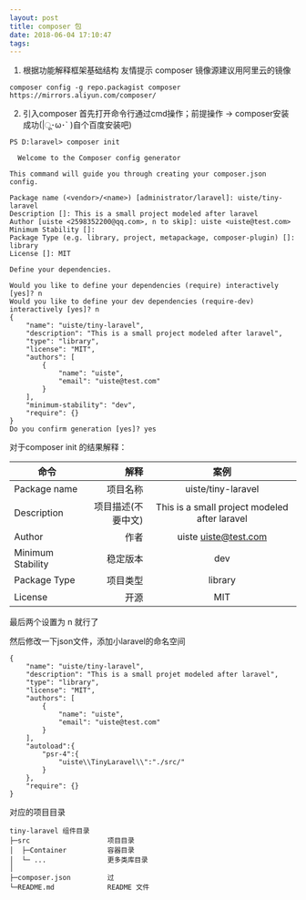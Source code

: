 ```yaml
---
layout: post
title: composer 包
date: 2018-06-04 17:10:47
tags:
---
```


1. 根据功能解释框架基础结构
友情提示 composer 镜像源建议用阿里云的镜像

`composer config -g repo.packagist composer https://mirrors.aliyun.com/composer/`


2. 引入composer
首先打开命令行通过cmd操作；前提操作 -> composer安装成功(|ू･ω･` )自个百度安装吧)

```
PS D:laravel> composer init

  Welcome to the Composer config generator

This command will guide you through creating your composer.json config.

Package name (<vendor>/<name>) [administrator/laravel]: uiste/tiny-laravel
Description []: This is a small project modeled after laravel
Author [uiste <2598352200@qq.com>, n to skip]: uiste <uiste@test.com>
Minimum Stability []:
Package Type (e.g. library, project, metapackage, composer-plugin) []: library
License []: MIT

Define your dependencies.

Would you like to define your dependencies (require) interactively [yes]? n
Would you like to define your dev dependencies (require-dev) interactively [yes]? n
{
    "name": "uiste/tiny-laravel",
    "description": "This is a small project modeled after laravel",
    "type": "library",
    "license": "MIT",
    "authors": [
        {
            "name": "uiste",
            "email": "uiste@test.com"
        }
    ],
    "minimum-stability": "dev",
    "require": {}
}
Do you confirm generation [yes]? yes

```

对于composer init 的结果解释：

| 命令			| 解释			| 案例 |
| --------   	| -----:  		| :----:  |
|Package name		| 项目名称				|uiste/tiny-laravel |
|Description		| 项目描述(不要中文)		|This is a small project modeled after laravel|
|Author				| 作者					|uiste uiste@test.com|
|Minimum Stability	| 稳定版本				|dev|
|Package Type		| 项目类型				|library|
|License			| 开源					|MIT|
最后两个设置为 n 就行了

然后修改一下json文件，添加小laravel的命名空间
```
{
    "name": "uiste/tiny-laravel",
    "description": "This is a small projet modeled after laravel",
    "type": "library",
    "license": "MIT",
    "authors": [
        {
            "name": "uiste",
            "email": "uiste@test.com"
        }
    ],
    "autoload":{
        "psr-4":{
            "uiste\\TinyLaravel\\":"./src/"
        }
    },
    "require": {}
}
```

对应的项目目录
```
tiny-laravel 组件目录
├─src                   项目目录
│  ├─Container          容器目录
│  └─ ...               更多类库目录
│
├─composer.json         过
└─README.md             README 文件
```